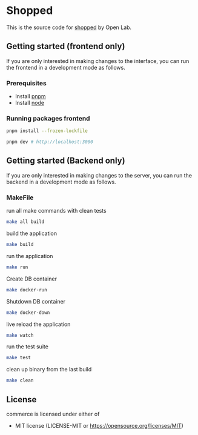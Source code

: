 # Shopped

This is the source code for [shopped](https://shopped.up.railway.app/) by Open Lab.

## Getting started (frontend only)

If you are only interested in making changes to the interface, you can run the
frontend in a development mode as follows.

### Prerequisites

- Install [pnpm](https://pnpm.io/installation)
- Install [node](https://nodejs.org/en)

### Running packages frontend

```sh
pnpm install --frozen-lockfile

```

```sh
pnpm dev # http://localhost:3000
```

## Getting started (Backend only)

If you are only interested in making changes to the server, you can run the
backend in a development mode as follows.

### MakeFile

run all make commands with clean tests
```bash
make all build
```

build the application
```bash
make build
```

run the application
```bash
make run
```

Create DB container
```bash
make docker-run
```

Shutdown DB container
```bash
make docker-down
```

live reload the application
```bash
make watch
```

run the test suite
```bash
make test
```

clean up binary from the last build
```bash
make clean
```

## License

commerce is licensed under either of

- MIT license (LICENSE-MIT or https://opensource.org/licenses/MIT)
